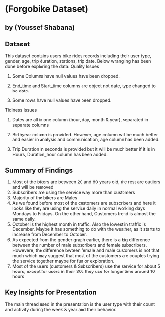 # (Forgobike Dataset)
## by (Youssef Shabana)


## Dataset

This dataset contains users bike rides records including their user type, gender, age, trip duration, stations, trip date. 
Below wrangling has been done before exploring the data:
Quality Issues
1) Some Columns have null values have been dropped.

2) End_time and Start_time columns are object not date, type changed to be date.

3) Some rows have null values have been dropped.

Tidiness Issues
1) Dates are all in one column (hour, day, month & year), separated in separate columns

2) Birthyear column is provided. However, age column will be much better and easier in analysis and communication, age column has been added.

3) Trip Duration in seconds is provided but it will be much better if it is in Hours, Duration_hour column has been added.


## Summary of Findings

1) Most of the bikers are between 20 and 60 years old, the rest are outliers and will be removed
2) Subscribers are using the service way more than customers
3) Majority of the bikers are Males
4) As we found before most of the customers are subscribers and here it looks like they are using the service daily in normal working days Mondays to Fridays. On the other hand, Customers trend is almost the same daily.
5) October is the highest month in traffic, Also the lowest in traffic is December. Maybe it has something to do with the weather, as it starts to increase from December to October.
6) As expected from the gender graph earlier, there is a big difference between the number of male subscribers and female subscribers. Howevere, the difference bwteen female and male customers is not that much which may suggest that most of the customers are couples trying the service together maybe for fun or exploration.
7) Most of the users (customers & Subscribers) use the service for about 5 hours, except for users in their 30s they use for longer time around 10 hours
	


## Key Insights for Presentation

The main thread used in the presentation is the user type with their count and activity during the week & year and their behavior.